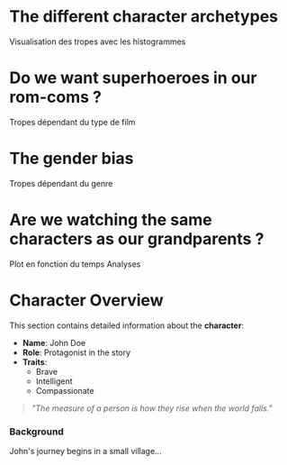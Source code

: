 # The different character archetypes
Visualisation des tropes avec les histogrammes

# Do we want superhoeroes in our rom-coms ?
Tropes dépendant du type de film

# The gender bias
Tropes dépendant du genre

# Are we watching the same characters as our grandparents ?
Plot en fonction du temps
Analyses

# Character Overview

This section contains detailed information about the **character**:

- **Name**: John Doe  
- **Role**: Protagonist in the story  
- **Traits**:
  - Brave
  - Intelligent
  - Compassionate  

> *"The measure of a person is how they rise when the world falls."*  

### Background  
John's journey begins in a small village...
